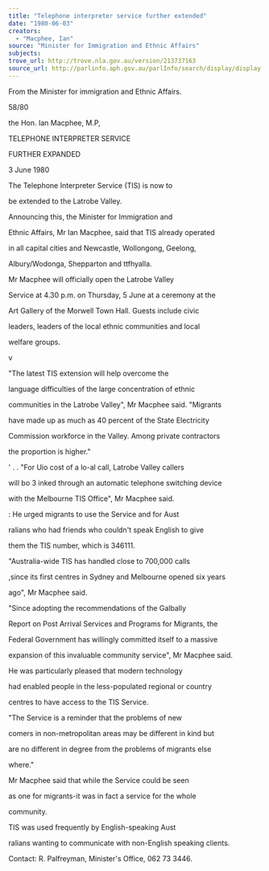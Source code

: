 ```yaml
---
title: "Telephone interpreter service further extended"
date: "1980-06-03"
creators:
  - "Macphee, Ian"
source: "Minister for Immigration and Ethnic Affairs"
subjects:
trove_url: http://trove.nla.gov.au/version/213737163
source_url: http://parlinfo.aph.gov.au/parlInfo/search/display/display.w3p;query=Id%3A%22media/pressrel/HPR09000769%22
---
```


 From the Minister for immigration  and Ethnic Affairs.

 58/80

 the Hon.  Ian Macphee, M.P,

 TELEPHONE INTERPRETER SERVICE 

 FURTHER EXPANDED 

 3 June 1980

 The Telephone Interpreter Service (TIS) is now to 

 be extended to the Latrobe Valley.

 Announcing this, the Minister for Immigration and 

 Ethnic Affairs, Mr Ian Macphee,  said that TIS already operated 

 in all capital cities and Newcastle, Wollongong, Geelong, 

 Albury/Wodonga,  Shepparton and ttfhyalla.

 Mr Macphee will officially open the Latrobe Valley 

 Service at 4.30 p.m. on Thursday, 5 June at a ceremony at the 

 Art Gallery of the Morwell Town Hall. Guests include civic 

 leaders,  leaders of the local ethnic communities and local 

 welfare groups.

 v

 "The latest TIS extension will help overcome the 

 language difficulties of the large concentration of ethnic 

 communities in the Latrobe Valley",  Mr Macphee said. "Migrants 

 have made up as much as 40 percent of the State Electricity 

 Commission workforce in the Valley. Among private contractors 

 the proportion is higher."

 '  . .  "For Uio cost of a lo-al call, Latrobe Valley callers

 will bo 3 inked through an automatic telephone switching device 

 with the Melbourne TIS Office",  Mr Macphee said.

 :  He urged migrants to use the Service and for Aust­

 ralians who had friends who couldn't speak English to give 

 them the TIS number,  which is 346111.

 "Australia-wide TIS has handled close to 700,000 calls 

 ,since its first centres in Sydney and Melbourne opened six years 

 ago", Mr Macphee said.

 "Since adopting the recommendations of the Galbally 

 Report on Post Arrival Services and Programs for Migrants,  the 

 Federal Government has willingly committed itself to a massive 

 expansion of this invaluable community service", Mr Macphee said.

 He was particularly pleased that modern technology 

 had enabled people in the less-populated regional or country 

 centres to have access to the TIS Service.

 "The Service is a reminder that the problems of new­

 comers in non-metropolitan areas may be different in kind but 

 are no different in degree from the problems of migrants else­

 where."

 Mr Macphee said that while the Service could be seen 

 as one for migrants-it was in fact a service for the whole 

 community.

 TIS was used frequently by English-speaking Aust­

 ralians wanting to communicate with non-English speaking clients.

 Contact:  R. Palfreyman, Minister's Office,  062 73 3446.

